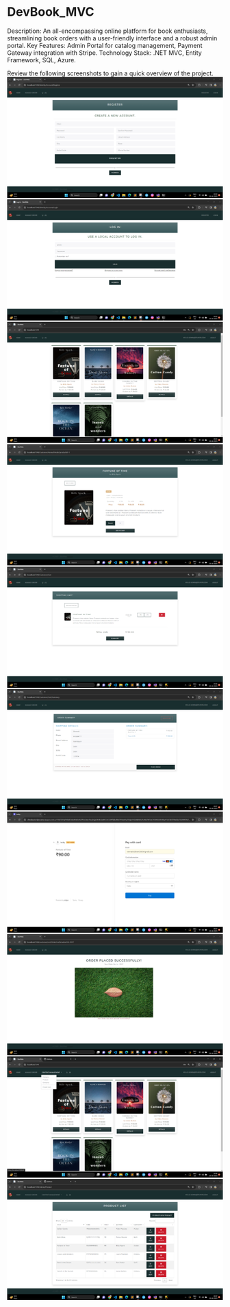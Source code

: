 # DevBook_MVC
Description: An all-encompassing online platform for book enthusiasts, streamlining
book orders with a user-friendly interface and a robust admin portal.
Key Features: Admin Portal for catalog management, Payment Gateway integration
with Stripe.
Technology Stack: .NET MVC, Entity Framework, SQL, Azure.

Review the following screenshots to gain a quick overview of the project.
![1.Register a user here](https://github.com/Devansh959/DevBook_MVC/blob/master/Register.png)
![2.Log in a user here](https://github.com/Devansh959/DevBook_MVC/blob/master/Login.png)
![3.Home Page After User Login](https://github.com/Devansh959/DevBook_MVC/blob/master/Home.png)
![4.Product Details Page](https://github.com/Devansh959/DevBook_MVC/blob/master/Product%20Details.png)
![5.Shopping Cart Page](https://github.com/Devansh959/DevBook_MVC/blob/master/CartSummary.png)
![6.Order Summary Page](https://github.com/Devansh959/DevBook_MVC/blob/master/OrderSummary.png)
![7.Stripe Payment Gateway](https://github.com/Devansh959/DevBook_MVC/blob/master/StripePaymentGateway.png)
![8.Order Placed Successfully](https://github.com/Devansh959/DevBook_MVC/blob/master/OrderPlaced.png)
![9.Admin Content Management](https://github.com/Devansh959/DevBook_MVC/blob/master/AdminContent.png)
![10. Add or Edit Products as an Admin](https://github.com/Devansh959/DevBook_MVC/blob/master/EditProducts.png)

